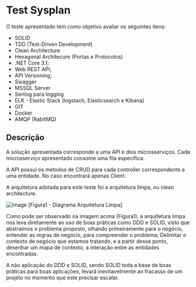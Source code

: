 # Test Sysplan

O teste apresentado tem como objetivo avaliar os seguintes itens:

- SOLID
- TDD (Test-Driven Development)
- Clean Architecture
- Hexagonal Architecure (Portas e Protocolos)
- .NET Core 3.1;
- Web REST API;
- API Versioning;
- Swagger
- MSSQL Server
- Serilog para logging
- ELK - Elastic Stack (logstach, Elasticsearch e Kibana)
- GIT
- Docker
- AMQP (RabitMQ)

## Descrição

A solução apresentada corresponde a uma API e dois microsserviços.
Cada microsserviço apresentado consome uma fila específica.

A API possui os metodos de CRUD para cada controller correspondente 
a uma entidade. No caso encontrará apenas Client.

A arquitetura adotada para este teste foi a arquitetura limpa, ou clean architecture.

![image](https://user-images.githubusercontent.com/10169901/112555945-f25a6f80-8da7-11eb-8a5e-60e97b3a8d15.png)
[Figura1 -  Diagrama Arquitetura Limpa]

Como pode ser observado na imagem acima (Figura1), a arquitetura limpa nos leva diretamente ao
uso de boas práticas como DDD e SOLID, visto que abstraímos o problema proposto, olhando primeiramente
para o negócio, entender as regras de negócio, para compreender o problema; Delimitar o contexto
de negócio que estamos tratando, e a partir desse ponto, desenhar um mapa de contexto, a interação
entre as entidades encontradas. 

A não aplicação do DDD e SOLID, sendo SOLID toda a base de boas práticas para boas aplicações,
levará inevitavelmente ao fracasso de um projeto no momento que este precisar escalar.



